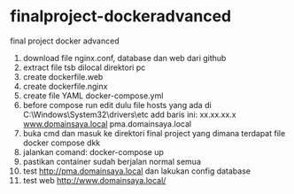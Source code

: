 # finalproject-dockeradvanced
final project docker advanced
1. download file nginx.conf, database  dan web dari github 
2. extract file tsb dilocal direktori pc
3. create dockerfile.web
4. create dockerfile.nginx
5. create file YAML docker-compose.yml
6. before compose run edit dulu file hosts yang ada di C:\Windows\System32\drivers\etc
add baris ini:
xx.xx.xx.x www.domainsaya.local pma.domainsaya.local
7. buka cmd dan masuk ke direktori final project yang dimana terdapat file docker compose dkk
8. jalankan comand: docker-compose up
9. pastikan container sudah berjalan normal semua
10. test http://pma.domainsaya.local dan lakukan config database
11. test web http://www.domainsaya.local/
